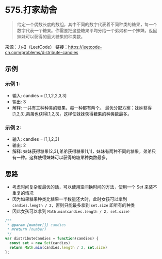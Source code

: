# 575.打家劫舍
>给定一个偶数长度的数组，其中不同的数字代表着不同种类的糖果，每一个数字代表一个糖果。你需要把这些糖果平均分给一个弟弟和一个妹妹。返回妹妹可以获得的最大糖果的种类数。

来源：力扣（LeetCode）
链接：https://leetcode-cn.com/problems/distribute-candies

## 示例
### 示例 1:
- 输入: candies = [1,1,2,2,3,3]
- 输出: 3
- 解释: 一共有三种种类的糖果，每一种都有两个。
     最优分配方案：妹妹获得[1,2,3],弟弟也获得[1,2,3]。这样使妹妹获得糖果的种类数最多。

### 示例 2:
- 输入: candies = [1,1,2,3]
- 输出: 2 
- 解释: 妹妹获得糖果[2,3],弟弟获得糖果[1,1]，妹妹有两种不同的糖果，弟弟只有一种。这样使得妹妹可以获得的糖果种类数最多。

## 思路
- 考虑时间复杂度最优的话，可以使用空间换时间的方法，使用一个 Set 来装不重复的情况
- 因为如果糖果种类比糖果一半数量还大时，此时女孩可以拿到 `candies.length / 2`，否则只能最多拿到 `set.size` 即所有的种类
- 因此女孩可以拿到 `Math.min(candies.length / 2, set.size) `

```js
/**
 * @param {number[]} candies
 * @return {number}
 */
var distributeCandies = function(candies) {
  const set = new Set(candies)
  return Math.min(candies.length / 2, set.size) 
};
```

